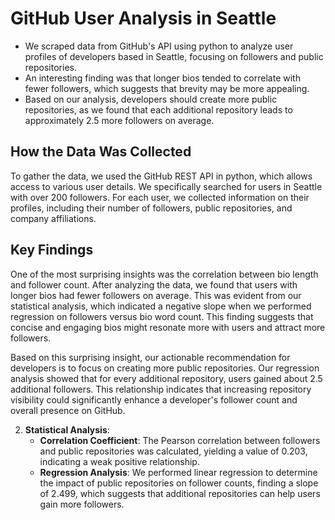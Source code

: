 # GitHub User Analysis in Seattle

- We scraped data from GitHub's API using python to analyze user profiles of developers based in Seattle, focusing on followers and public repositories.
- An interesting finding was that longer bios tended to correlate with fewer followers, which suggests that brevity may be more appealing.
- Based on our analysis, developers should create more public repositories, as we found that each additional repository leads to approximately 2.5 more followers on average.

## How the Data Was Collected
To gather the data, we used the GitHub REST API in python, which allows access to various user details. We specifically searched for users in Seattle with over 200 followers. For each user, we collected information on their profiles, including their number of followers, public repositories, and company affiliations.

## Key Findings
One of the most surprising insights was the correlation between bio length and follower count. After analyzing the data, we found that users with longer bios had fewer followers on average. This was evident from our statistical analysis, which indicated a negative slope when we performed regression on followers versus bio word count. This finding suggests that concise and engaging bios might resonate more with users and attract more followers.

Based on this surprising insight, our actionable recommendation for developers is to focus on creating more public repositories. Our regression analysis showed that for every additional repository, users gained about 2.5 additional followers. This relationship indicates that increasing repository visibility could significantly enhance a developer's follower count and overall presence on GitHub.

2. **Statistical Analysis**:
   - **Correlation Coefficient**: The Pearson correlation between followers and public repositories was calculated, yielding a value of 0.203, indicating a weak positive relationship.
   - **Regression Analysis**: We performed linear regression to determine the impact of public repositories on follower counts, finding a slope of 2.499, which suggests that additional repositories can help users gain more followers.



